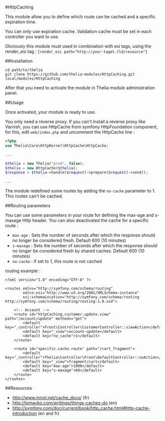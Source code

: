 #HttpCaching

This module allow you to define which route can be cached and a specific expiration time.

You can only use expiration cache. Validation cache must be set in each controller you want to use.

Obviously this module must used in combination with esi tags, using the render_esi tag : ```{render_esi path="http://your-taget.tld/resource"}```

##Installation

```
cd path/to/thelia
git clone https://github.com/thelia-modules/HttpCaching.git local/modules/HttpCaching
```

After that you need to activate the module in Thelia module administration panel.

##Usage

Once activated, your module is ready to use.

You only need a reverse proxy. If you can't install a reverse proxy like Varnish, you can use HttpCache from symfony HttpFoundation component, for this,
edit ```web/index.php``` and uncomment the HttpCache line :

```php
<?php
use Thelia\Core\HttpKernel\HttpCache\HttpCache;

...

$thelia = new Thelia("prod", false);
$thelia = new HttpCache($thelia);
$response = $thelia->handle($request)->prepare($request)->send();

...
```

The module redefined some routes by adding the ```no-cache``` parameter to 1. This routes can't be cached.

##Routing parameters

You can use some parameters in your route for defining the max-age and s-maxage Http header. You can also deactivated the cache for a specific route :

- ```max-age``` : Sets the number of seconds after which the response should no longer be considered fresh. Default 600 (10 minutes)
- ```s-maxage``` : Sets the number of seconds after which the response should no longer be considered fresh by shared caches. Default 600 (10 minutes)
- ```no-cache``` : if set to 1, this route is not cached

routing example :

```
<?xml version="1.0" encoding="UTF-8" ?>

<routes xmlns="http://symfony.com/schema/routing"
        xmlns:xsi="http://www.w3.org/2001/XMLSchema-instance"
        xsi:schemaLocation="http://symfony.com/schema/routing http://symfony.com/schema/routing/routing-1.0.xsd">

    <!-- Account -->
    <route id="httpCaching.customer.update.view" path="/account/update" methods="get">
        <default key="_controller">Front\Controller\CustomerController::viewAction</default>
        <default key="_view">account-update</default>
        <default key="no_cache">1</default>
    </route>

    <route id="specific.cache.route" path="/cart_fragment">
        <default key="_controller">Thelia\Controller\Front\DefaultController::noAction</default>
        <default key="_view">fragment/cart</default>
        <default key="max-age">1000</default>
        <default key="s-maxage">60</default>
    </route>
</routes>
```

##Resources

- http://www.mnot.net/cache_docs/ (fr)
- http://tomayko.com/writings/things-caches-do (en)
- http://symfony.com/doc/current/book/http_cache.html#http-cache-introduction (en and fr)



